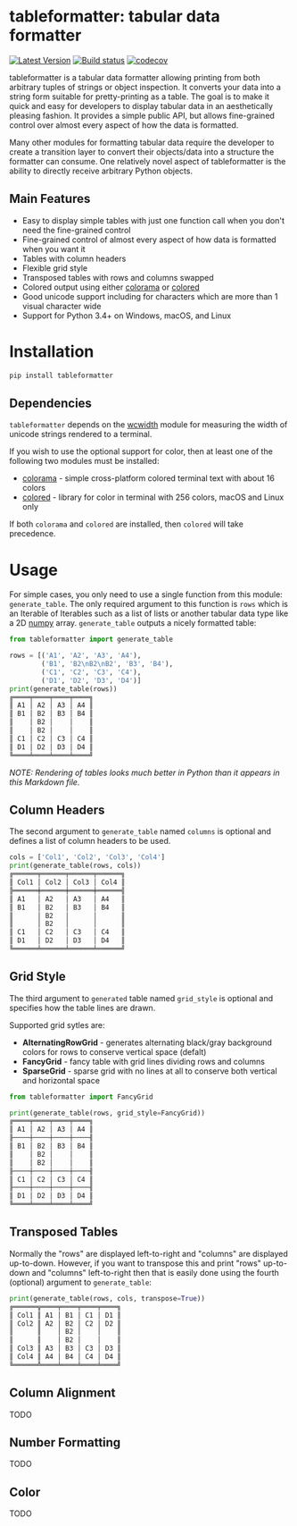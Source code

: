 tableformatter: tabular data formatter
======================================
[![Latest Version](https://img.shields.io/pypi/v/tableformatter.svg?style=flat-square&label=latest%20stable%20version)](https://pypi.org/project/tableformatter/)
[![Build status](https://api.travis-ci.com/python-tableformatter/tableformatter.svg?branch=master)](https://travis-ci.com/python-tableformatter/tableformatter)
[![codecov](https://codecov.io/gh/python-tableformatter/tableformatter/branch/master/graph/badge.svg)](https://codecov.io/gh/python-tableformatter/tableformatter)

tableformatter is a tabular data formatter allowing printing from both arbitrary tuples of strings or object inspection.
It converts your data into a string form suitable for pretty-printing as a table.  The goal is to make it quick and easy
for developers to display tabular data in an aesthetically pleasing fashion.  It provides a simple public API, but allows
fine-grained control over almost every aspect of how the data is formatted.

Many other modules for formatting tabular data require the developer to create a transition layer to convert their
objects/data into a structure the formatter can consume.  One relatively novel aspect of tableformatter is the ability to directly
receive arbitrary Python objects.

Main Features
-------------
- Easy to display simple tables with just one function call when you don't need the fine-grained control
- Fine-grained control of almost every aspect of how data is formatted when you want it
- Tables with column headers
- Flexible grid style
- Transposed tables with rows and columns swapped
- Colored output using either [colorama](https://github.com/tartley/colorama) or [colored](https://github.com/dslackw/colored)
- Good unicode support including for characters which are more than 1 visual character wide
- Support for Python 3.4+ on Windows, macOS, and Linux


Installation
============
```Bash
pip install tableformatter
```

Dependencies
------------
``tableformatter`` depends on the [wcwidth](https://github.com/jquast/wcwidth) module for measuring the width of 
unicode strings rendered to a terminal.

If you wish to use the optional support for color, then at least one of the following two modules must be installed:
* [colorama](https://github.com/tartley/colorama) - simple cross-platform colored terminal text with about 16 colors
* [colored](https://github.com/dslackw/colored) - library for color in terminal with 256 colors, macOS and Linux only

If both ``colorama`` and ``colored`` are installed, then ``colored`` will take precedence.


Usage
=====
For simple cases, you only need to use a single function from this module: ``generate_table``.  The only required argument
to this function is ``rows`` which is an Iterable of Iterables such as a list of lists or another tabular data type like 
a 2D [numpy](http://www.numpy.org) array.  ``generate_table`` outputs a nicely formatted table:

```Python
from tableformatter import generate_table

rows = [('A1', 'A2', 'A3', 'A4'),
        ('B1', 'B2\nB2\nB2', 'B3', 'B4'),
        ('C1', 'C2', 'C3', 'C4'),
        ('D1', 'D2', 'D3', 'D4')]
print(generate_table(rows))
╔════╤════╤════╤════╗
║ A1 │ A2 │ A3 │ A4 ║
║ B1 │ B2 │ B3 │ B4 ║
║    │ B2 │    │    ║
║    │ B2 │    │    ║
║ C1 │ C2 │ C3 │ C4 ║
║ D1 │ D2 │ D3 │ D4 ║
╚════╧════╧════╧════╝
```

*NOTE: Rendering of tables looks much better in Python than it appears in this Markdown file.*

Column Headers
--------------
The second argument to ``generate_table`` named ``columns`` is optional and defines a list of column headers to be used.

```Python
cols = ['Col1', 'Col2', 'Col3', 'Col4']
print(generate_table(rows, cols))
╔══════╤══════╤══════╤══════╗
║ Col1 │ Col2 │ Col3 │ Col4 ║
╠══════╪══════╪══════╪══════╣
║ A1   │ A2   │ A3   │ A4   ║
║ B1   │ B2   │ B3   │ B4   ║
║      │ B2   │      │      ║
║      │ B2   │      │      ║
║ C1   │ C2   │ C3   │ C4   ║
║ D1   │ D2   │ D3   │ D4   ║
╚══════╧══════╧══════╧══════╝
```

Grid Style
----------
The third argument to ``generated`` table named ``grid_style`` is optional and specifies how the table lines are drawn.

Supported grid sytles are:

* **AlternatingRowGrid** - generates alternating black/gray background colors for rows to conserve vertical space (defalt)
* **FancyGrid** - fancy table with grid lines dividing rows and columns
* **SparseGrid** - sparse grid with no lines at all to conserve both vertical and horizontal space

```Python
from tableformatter import FancyGrid

print(generate_table(rows, grid_style=FancyGrid))
╔════╤════╤════╤════╗
║ A1 │ A2 │ A3 │ A4 ║
╟────┼────┼────┼────╢
║ B1 │ B2 │ B3 │ B4 ║
║    │ B2 │    │    ║
║    │ B2 │    │    ║
╟────┼────┼────┼────╢
║ C1 │ C2 │ C3 │ C4 ║
╟────┼────┼────┼────╢
║ D1 │ D2 │ D3 │ D4 ║
╚════╧════╧════╧════╝
```

Transposed Tables
-----------------
Normally the "rows" are displayed left-to-right and "columns" are displayed up-to-down.  However, if you want to transpose
this and print "rows" up-to-down and "columns" left-to-right then that is easily done using the fourth (optional) argument
to ``generate_table``:

```Python
print(generate_table(rows, cols, transpose=True))
╔══════╦════╤════╤════╤════╗
║ Col1 ║ A1 │ B1 │ C1 │ D1 ║
║ Col2 ║ A2 │ B2 │ C2 │ D2 ║
║      ║    │ B2 │    │    ║
║      ║    │ B2 │    │    ║
║ Col3 ║ A3 │ B3 │ C3 │ D3 ║
║ Col4 ║ A4 │ B4 │ C4 │ D4 ║
╚══════╩════╧════╧════╧════╝
``` 

Column Alignment
----------------
TODO

Number Formatting
-----------------
TODO

Color
-----
TODO
